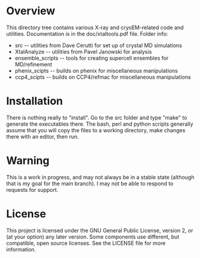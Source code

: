 # Overview

This directory tree contains various X-ray and cryoEM-related code and
utilities.  Documentation is in the doc/xtaltools.pdf file.  Folder info:

* src  -- utilities from Dave Cerutti for set up of crystal MD simulations
* XtalAnalyze  -- utilities from Pavel Janowski for analysis
* ensemble_scripts -- tools for creating supercell ensembles for MD/refinement
* phenix_scipts  -- builds on phenix for miscellaneous manipulations
* ccp4_scipts  -- builds on CCP4/refmac for miscellaneous manipulations

# Installation

There is nothing really to "install".  Go to the src folder and type "make"
to generate the executables there.  The bash, perl and python scripts
generally assume that you will copy the files to a working directory, make
changes there with an editor, then run.

# Warning

This is a work in progress, and may not always be in a stable state
(although that is my goal for the main branch).  I may not be able to
respond to requests for support.

# License

This project is licensed under the GNU General Public License, 
version 2, or (at your option) any later version.   Some components use 
different, but compatible, open source licenses.  See the LICENSE file 
for more information.


